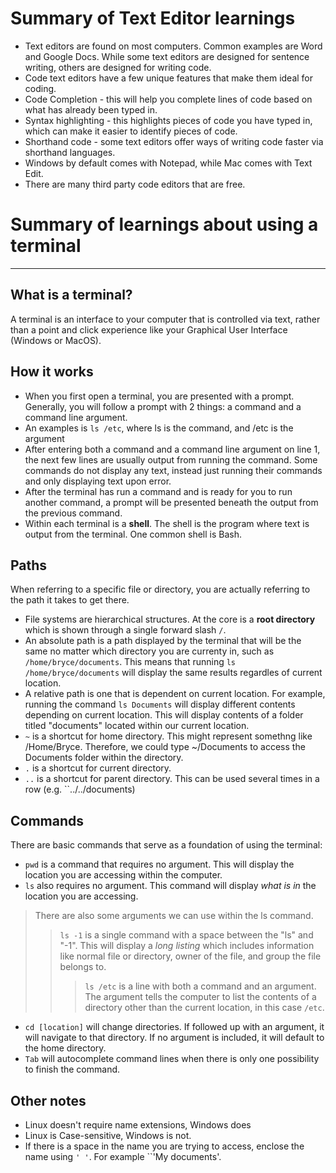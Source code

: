 # Summary of Text Editor learnings
* Text editors are found on most computers. Common examples are Word and Google Docs. While some text editors are designed for sentence writing, others are designed for writing code.
* Code text editors have a few unique features that make them ideal for coding.
* Code Completion - this will help you complete lines of code based on what has already been typed in.
* Syntax highlighting - this highlights pieces of code you have typed in, which can make it easier to identify pieces of code. 
* Shorthand code - some text editors offer ways of writing code faster via shorthand languages.
* Windows by default comes with Notepad, while Mac comes with Text Edit. 
* There are many third party code editors that are free.

# Summary of learnings about using a terminal
-----
## What is a terminal? 
A terminal is an interface to your computer that is controlled via text, rather than a point and click experience like your Graphical User Interface (Windows or MacOS). 

## How it works
* When you first open a terminal, you are presented with a prompt. Generally, you will follow a prompt with 2 things: a command and a command line argument. 
* An examples is ``ls /etc``, where ls is the command, and /etc is the argument
* After entering both a command and a command line argument on line 1, the next few lines are usually output from running the command. Some commands do not display any text, instead just running their commands and only displaying text upon error. 
* After the terminal has run a command and is ready for you to run another command, a prompt will be presented beneath the output from the previous command. 
* Within each terminal is a **shell**. The shell is the program where text is output from the terminal. One common shell is Bash.
 

## Paths
When referring to a specific file or directory, you are actually referring to the path it takes to get there. 
* File systems are hierarchical structures. At the core is a **root directory** which is shown through a single forward slash ``/``.
* An absolute path is a path displayed by the terminal that will be the same no matter which directory you are currenty in, such as ``/home/bryce/documents``. This means that running ``ls /home/bryce/documents`` will display the same results regardles of current location.
* A relative path is one that is dependent on current location. For example, running the command ``ls Documents`` will display different contents depending on current location. This will display contents of a folder titled "documents" located within our current location. 
* ``~`` is a shortcut for home directory. This might represent somethng like /Home/Bryce. Therefore, we could type ~/Documents to access the Documents folder within the directory.
* ``.`` is a shortcut for current directory.
* ``..`` is a shortcut for parent directory. This can be used several times in a row (e.g. ``../../documents)

## Commands
There are basic commands that serve as a foundation of using the terminal:
* ``pwd`` is a command that requires no argument. This will display the location you are accessing within the computer.
* ``ls`` also requires no argument. This command will display *what is in* the location you are accessing. 
> There are also some arguments we can use within the ls command.
>> ``ls -1`` is a single command with a space between the "ls" and "-1". This will display a *long listing* which includes information like normal file or directory, owner of the file, and group the file belongs to. 
>>> ``ls /etc`` is a line with both a command and an argument. The argument tells the computer to list the contents of a directory other than the current location, in this case ``/etc``.
* ``cd [location]`` will change directories. If followed up with an argument, it will navigate to that directory. If no argument is included, it will default to the home directory.
* ``Tab`` will autocomplete command lines when there is only one possibility to finish the command. 

## Other notes
* Linux doesn't require name extensions, Windows does
* Linux is Case-sensitive, Windows is not.
* If there is a space in the name you are trying to access, enclose the name using ``' '``. For example ``'My documents'.
